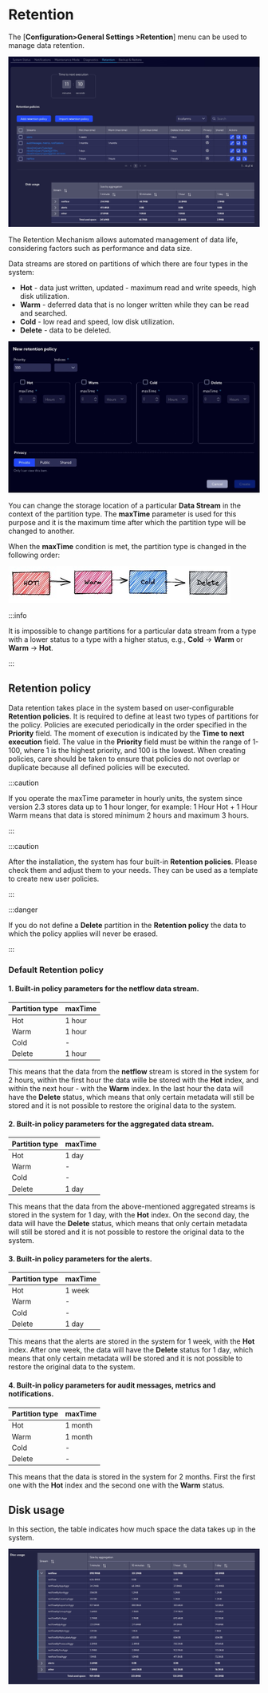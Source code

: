 # Retention

The [**Configuration>General Settings >Retention**] menu can be used to manage data retention. 

![image-20230607095210551](assets_05-Retention/image-20230607095210551.png)

The Retention Mechanism allows automated management of data life, considering factors such as performance and data size.

Data streams are stored on partitions of which there are four types in the system:

- **Hot** - data just written, updated - maximum read and write speeds, high disk
  utilization.
- **Warm** - deferred data that is no longer written while they can be read and searched.
- **Cold** - low read and speed, low disk utilization.
- **Delete** - data to be deleted.

![image-20221025092205878](assets_05-Retention/image-20221025092205878.png)

You can change the storage location of a particular **Data Stream** in the context of the partition type. The **maxTime** parameter is used for this purpose and it is the maximum time after which the partition type will be changed to another.

When the **maxTime** condition is met, the partition type is changed in the following order:

![image-20221025093248674](assets_05-Retention/image-20221025093248674.png)



:::info

It is impossible to change partitions for a particular data stream from a type with a lower status to a type with a higher status, e.g., **Cold** -> **Warm** or **Warm** -> **Hot**.

:::



## Retention policy

Data retention takes place in the system based on user-configurable **Retention policies**. It is required to define at least two types of partitions for the policy. Policies are executed periodically in the order specified in the **Priority** field. The moment of execution is indicated by the **Time to next execution** field. The value in the **Priority** field must be within the range of 1-100, where 1 is the highest priority, and 100 is the lowest. When creating policies, care should be taken to ensure that policies do not overlap or duplicate because all defined policies will be executed.



:::caution

If you operate the maxTime parameter in hourly units, the system since version 2.3 stores data up to 1 hour longer, for example: 1 Hour Hot + 1 Hour Warm means that data is stored minimum 2 hours and maximum 3 hours.

:::

:::caution

After the installation, the system has four built-in **Retention policies**. Please check them and adjust them to your needs. They can be used as a template to create new user policies.

:::

:::danger

If you do not define a **Delete** partition in the **Retention policy** the data to which the policy applies will never be erased.

:::

### Default Retention policy

#### 1. Built-in policy parameters for the netflow data stream.

| Partition type | maxTime |
| -------------- | ------- |
| Hot            | 1 hour  |
| Warm           | 1 hour  |
| Cold           | -       |
| Delete         | 1 hour  |

This means that the data from the **netflow** stream is stored in the system for 2 hours, within the first hour the data wille be stored with the **Hot** index, and within the next hour - with the **Warm** index. In the last hour the data will have the **Delete** status, which means that only certain metadata will still be stored and it is not possible to restore the original data to the system.



#### 2. Built-in policy parameters for the aggregated data stream.

| Partition type | maxTime |
| -------------- | ------- |
| Hot            | 1 day   |
| Warm           | -       |
| Cold           | -       |
| Delete         | 1 day   |

This means that the data from the above-mentioned aggregated streams is stored in the system for 1 day, with the **Hot** index. On the second day, the data will have the **Delete** status, which means that only certain metadata will still be stored and it is not possible to restore the original data to the system.

#### 3. Built-in policy parameters for the alerts.

| Partition type | maxTime |
| -------------- | ------- |
| Hot            | 1 week  |
| Warm           | -       |
| Cold           | -       |
| Delete         | 1 day   |

This means that the alerts are stored in the system for 1 week, with the **Hot** index. After one week, the data will have the **Delete** status for 1 day, which means that only certain metadata will be stored and it is not possible to restore the original data to the system.

#### 4. Built-in policy parameters for audit messages, metrics and notifications.

| Partition type | maxTime |
| -------------- | ------- |
| Hot            | 1 month |
| Warm           | 1 month |
| Cold           | -       |
| Delete         | -       |

This means that the data is stored in the system for 2 months. First the first one with the **Hot** index and the second one with the **Warm** status. 



## Disk usage

In this section, the table indicates how much space the data takes up in the system.



![image-20230103132105472](assets_05-Retention/image-20230103132105472.png)



